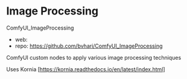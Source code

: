 Image Processing
========================

ComfyUI_ImageProcessing

* web:
* repo: https://github.com/bvhari/ComfyUI_ImageProcessing

ComfyUI custom nodes to apply various image processing techniques

Uses Kornia [https://kornia.readthedocs.io/en/latest/index.html]

